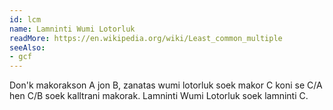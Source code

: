 ```yaml
---
id: lcm
name: Lamninti Wumi Lotorluk
readMore: https://en.wikipedia.org/wiki/Least_common_multiple
seeAlso:
- gcf
---
```


Don'k makorakson A jon B, zanatas wumi lotorluk soek makor C koni se C/A hen C/B soek kalltrani makorak. Lamninti Wumi Lotorluk soek lamninti C.